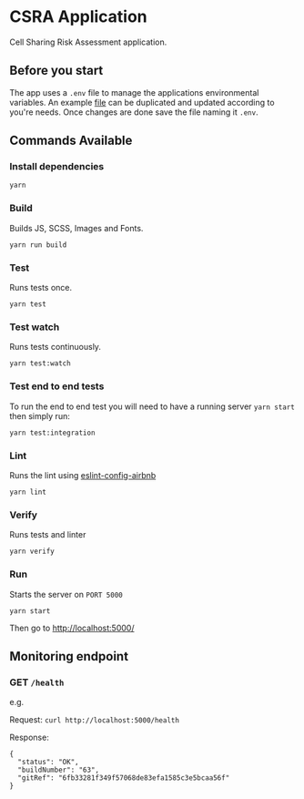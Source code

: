 # CSRA Application
Cell Sharing Risk Assessment application.

## Before you start
The app uses a `.env` file to manage the applications environmental variables.
An example [file](.env.template) can be duplicated and updated according to you're needs.
Once changes are done save the file naming it `.env`.


## Commands Available

### Install dependencies
```
yarn
```

### Build
Builds JS, SCSS, Images and Fonts.
```
yarn run build
```

### Test
Runs tests once.
```
yarn test
```

### Test watch
Runs tests continuously.

```
yarn test:watch
```

### Test end to end tests
To run the end to end test you will need to have a running server `yarn start` then simply run:

```
yarn test:integration
```

### Lint
Runs the lint using [eslint-config-airbnb](https://www.npmjs.com/package/eslint-config-airbnb)
```
yarn lint
```

### Verify
Runs tests and linter
 ```
yarn verify
```

### Run
Starts the server on `PORT 5000`
```
yarn start
```

Then go to [http://localhost:5000/](http://localhost:5000/)

## Monitoring endpoint

### GET `/health`

e.g.

Request: ```curl http://localhost:5000/health ```


Response:
```
{
  "status": "OK",
  "buildNumber": "63",
  "gitRef": "6fb33281f349f57068de83efa1585c3e5bcaa56f"
}
```
